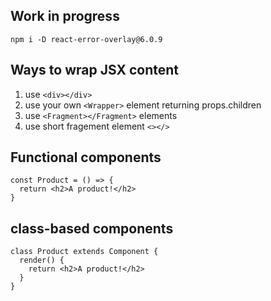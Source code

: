 ## Work in progress
```npm i -D react-error-overlay@6.0.9```

## Ways to wrap JSX content
1. use ```<div></div>```
2. use your own ```<Wrapper>``` element returning props.children
3. use ```<Fragment></Fragment>``` elements 
4. use short fragement element ```<></>```

## Functional components
```
const Product = () => {
  return <h2>A product!</h2>
}
```

## class-based components
```
class Product extends Component {
  render() {
    return <h2>A product!</h2> 
  }
}
```